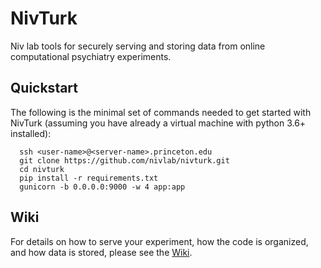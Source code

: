 # NivTurk

Niv lab tools for securely serving and storing data from online computational psychiatry experiments.

## Quickstart

The following is the minimal set of commands needed to get started with NivTurk (assuming you have already a virtual machine with python 3.6+ installed):

```
  ssh <user-name>@<server-name>.princeton.edu
  git clone https://github.com/nivlab/nivturk.git
  cd nivturk
  pip install -r requirements.txt
  gunicorn -b 0.0.0.0:9000 -w 4 app:app
```

## Wiki

For details on how to serve your experiment, how the code is organized, and how data is stored, please see the [Wiki](https://github.com/nivlab/nivturk/wiki).
